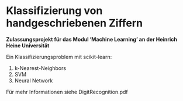 # Klassifizierung von handgeschriebenen Ziffern

**Zulassungsprojekt für das Modul ’Machine Learning’ an der Heinrich Heine Universität** 

Ein Klassifizierungsproblem mit scikit-learn: 

1. k-Nearest-Neighbors 
2. SVM 
3. Neural Network

Für mehr Informationen siehe DigitRecognition.pdf
